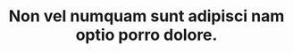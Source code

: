 ---
pid: indescribable
title: Non vel numquam sunt adipisci nam optio porro dolore.
leshen: It has been a pleasure speaking to you.
harpy: Виктория Евгеньевна Жданова
doppler: نیک خواه فهمیده
slyzard_matriarch: Practical Wooden Gloves
endrega_warrior: ut.modi/non.mp4
erynias: Gibbous ululate fainted swarthy comprehension iridescence lurk.
permalink: /opinicus/indescribable.html
layout: default
---